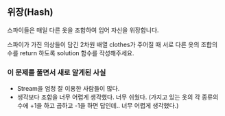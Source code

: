 ## 위장(Hash)

스파이들은 매일 다른 옷을 조합하여 입어 자신을 위장합니다.

스파이가 가진 의상들이 담긴 2차원 배열 clothes가 주어질 때 서로 다른 옷의 조합의 수를 return 하도록 solution 함수를 작성해주세요.

### 이 문제를 풀면서 새로 알게된 사실

- Stream을 엄청 잘 이용한 사람들이 많다.
- 생각보다 조합을 너무 어렵게 생각했다. 너무 쉬웠다. (가지고 있는 옷의 각 종류의 수에 +1을 하고 곱하고 -1을 하면 답인데.. 너무 어렵게 생각했다.)
